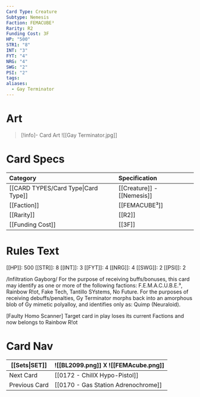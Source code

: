 ```yaml
---
Card Type: Creature
Subtype: Nemesis
Faction: FEMACUBE³
Rarity: R2
Funding Cost: 3F
HP: "500"
STR1: "8"
INT: "3"
FYT: "4"
NRG: "4"
SWG: "2"
PSI: "2"
tags: 
aliases:
  - Gay Terminator
---
```

# Art

> [!info]- Card Art
> ![[Gay Terminator.jpg]]

# Card Specs

| Category | Specification| 
| :--- | :--- |
| [[CARD TYPES/Card Type\|Card Type]] | [[Creature]] - [[Nemesis]] |  
| [[Faction]] | [[FEMACUBE³]] |  
| [[Rarity]] | [[R2]] |  
| [[Funding Cost]] | [[3F]] |  

# Rules Text  

[[HP]]: 500 [[STR]]: 8 [[INT]]: 3 [[FYT]]: 4 [[NRG]]: 4 [[SWG]]: 2 [[PSI]]: 2  

/Infiltration Gayborg/ 
For the purpose of receiving buffs/bonuses, this card may identify as one or more of the following factions: 
F.E.M.A.C.U.B.E.³, Rainbow R!ot, Fake Tech, Tantillo SYstems, No Future. 
For the purposes of receiving debuffs/penalties, Gy Terminator morphs back into an amorphous blob of Gy mimetic polyalloy, 
and identifies only as: Quimp (Neuraloid).

[Faulty Homo Scanner] 
Target card in play loses its current Factions and now belongs to Rainbow R!ot 

# Card Nav

| [[Sets\|SET]] |  ![[BL2099.png]] 𐌢 ![[FEMAcube.png]] |
| --- | --- |
| Next Card | [[0172 - ChillX Hypo-Pistol]] |
| Previous Card | [[0170 - Gas Station Adrenochrome]] |

